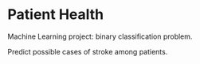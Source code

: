 # Patient Health
Machine Learning project: binary classification problem.


Predict possible cases of stroke among patients.
